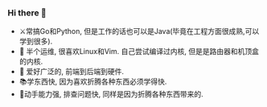 ### Hi there 👋

- ⚔️常搞Go和Python, 但是工作的话也可以是Java(毕竟在工程方面很成熟,可以学到很多).
- 🤠 半个运维, 很喜欢Linux和Vim. 自己尝试编译过内核, 但是是路由器和机顶盒的内核.
- 👾 爱好广泛的, 前端到后端到硬件.
- 📚学东西快, 因为喜欢折腾各种东西必须学得快. 
- 🔧动手能力强, 排查问题快, 同样是因为折腾各种东西带来的.
